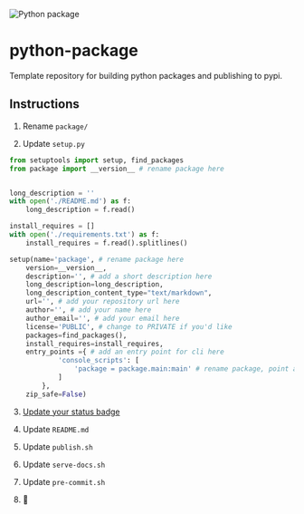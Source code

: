 ![Python package](https://github.com/cnpls/python-package/workflows/Python%20package/badge.svg)

# python-package

Template repository for building python packages and publishing to pypi.

## Instructions

1. Rename `package/`

2. Update `setup.py`

```python
from setuptools import setup, find_packages
from package import __version__ # rename package here


long_description = ''
with open('./README.md') as f:
    long_description = f.read()

install_requires = []
with open('./requirements.txt') as f:
    install_requires = f.read().splitlines()

setup(name='package', # rename package here
    version=__version__,
    description='', # add a short description here
    long_description=long_description,
    long_description_content_type="text/markdown",
    url='', # add your repository url here
    author='', # add your name here
    author_email='', # add your email here
    license='PUBLIC', # change to PRIVATE if you'd like
    packages=find_packages(),
    install_requires=install_requires,
    entry_points ={ # add an entry point for cli here
            'console_scripts': [
                'package = package.main:main' # rename package, point at a function
            ]
        },
    zip_safe=False)
```

3. [Update your status badge](https://docs.github.com/en/actions/configuring-and-managing-workflows/configuring-a-workflow#adding-a-workflow-status-badge-to-your-repository)

4. Update `README.md`

5. Update `publish.sh`

6. Update `serve-docs.sh`

7. Update `pre-commit.sh`

8. :rocket:
